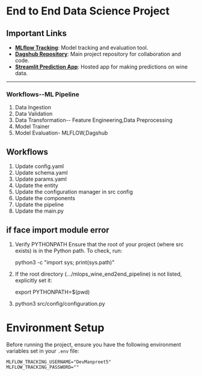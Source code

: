 # End to End Data Science Project

## Important Links

- **[MLflow Tracking](https://dagshub.com/DevManpreet5/mlops-endtoend_pipeline-wine.mlflow/)**: Model tracking and evaluation tool.
- **[Dagshub Repository](https://dagshub.com/DevManpreet5/mlops-endtoend_pipeline-wine)**: Main project repository for collaboration and code.
- **[Streamlit Prediction App](https://devmanpreet5-mlops-endtoend-pipeline-wine-predict-app-dvtdzg.streamlit.app/)**: Hosted app for making predictions on wine data.

---

### Workflows--ML Pipeline

1. Data Ingestion
2. Data Validation
3. Data Transformation-- Feature Engineering,Data Preprocessing
4. Model Trainer
5. Model Evaluation- MLFLOW,Dagshub

## Workflows

1. Update config.yaml
2. Update schema.yaml
3. Update params.yaml
4. Update the entity
5. Update the configuration manager in src config
6. Update the components
7. Update the pipeline
8. Update the main.py

## if face import module error

1. Verify PYTHONPATH
   Ensure that the root of your project (where src exists) is in the Python path. To check, run:

   python3 -c "import sys; print(sys.path)"

2. If the root directory (.../mlops_wine_end2end_pipeline) is not listed, explicitly set it:

   export PYTHONPATH=$(pwd)

3. python3 src/config/configuration.py

# Environment Setup

Before running the project, ensure you have the following environment variables set in your `.env` file:

```plaintext
MLFLOW_TRACKING_USERNAME="DevManpreet5"
MLFLOW_TRACKING_PASSWORD=""

```
